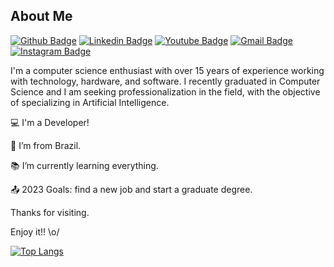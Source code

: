 <!--
### Hi there 👋
**ThGarcia/ThGarcia** is a ✨ _special_ ✨ repository because its `README.md` (this file) appears on your GitHub profile.

Here are some ideas to get you started:

- 🔭 I’m currently working on ...
- 🌱 I’m currently learning ...
- 👯 I’m looking to collaborate on ...
- 🤔 I’m looking for help with ...
- 💬 Ask me about ...
- 📫 How to reach me: ...
- 😄 Pronouns: ...
- ⚡ Fun fact: ...

<div>
<a href="https://github.com/ThGarci">
<img height="180em" src="https://github-readme-stats-sigma-five.vercel.app/api/top-langs/?username=seu-usuário-aqui&layout=compact&langs_count=7&theme=dracula"/>
<img height="180em" src="https://github-readme-stats-sigma-five.vercel.app/api?username=seu-usuário-aqui&show_icons=true&theme=dracula&include_all_commits=true&count_private=true"/>
</div>

<img src="https://scontent.ffln14-1.fna.fbcdn.net/v/t1.6435-9/124642177_4940880832619100_8924844612672756469_n.png?_nc_cat=101&ccb=1-7&_nc_sid=e3f864&_nc_eui2=AeEK1v5immv4mEnaqkO8sjIbrgi4h7QhaYGuCLiHtCFpgSQDZP891jDxk5phyjCsyvZM4WoufX26YbAq7BXHtHYs&_nc_ohc=hX2wSUHMxvIAX8bOmIi&tn=K_vrCeYhgn-pcJ8K&_nc_ht=scontent.ffln14-1.fna&oh=00_AfAXvN6MqT6K7PWsXT3MQ63G1I2abR2jWDYn6VGXJNrisg&oe=641E252F"/>

-->

## About Me

[![Github Badge](https://img.shields.io/badge/-Github-000?style=for-the-badge&logo=Github&logoColor=white)](https://github.com/ThGarcia/)
[![Linkedin Badge](https://img.shields.io/badge/-LinkedIn-blue?style=for-the-badge&logo=Linkedin&logoColor=white)](https://www.linkedin.com/in/garciathiagorafael/)
[![Youtube Badge](https://img.shields.io/badge/YouTube-FF0000?style=for-the-badge&logo=Youtube&logoColor=white)](https://www.youtube.com/channel/UCfYtrwx0tund9nZF2VhZUCw/)
[![Gmail Badge](https://img.shields.io/badge/Gmail-D14836?style=for-the-badge&logo=Gmail&logoColor=white)](mailto:garciathiagorafael@gmail.com)
[![Instagram Badge](https://img.shields.io/badge/Instagram-E4405F?style=for-the-badge&logo=Instagram&logoColor=white)](https://www.instagram.com/garciathiagorafael/)

I'm a computer science enthusiast with over 15 years of experience working with technology, hardware, and software. I recently graduated in Computer Science and I am seeking professionalization in the field, with the objective of specializing in Artificial Intelligence.

:computer: I'm a Developer!

:house_with_garden: I’m from Brazil.

:books: I’m currently learning everything.

:outbox_tray: 2023 Goals: find a new job and start a graduate degree.

Thanks for visiting.

Enjoy it!! \o/

[![Top Langs](https://github-readme-stats.vercel.app/api/top-langs/?username=ThGarcia&layout=compact)](https://github.com/ThGarcia/github-readme-stats)
